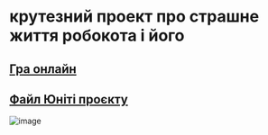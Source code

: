 
# крутезний проект про страшне життя робокота і його 

## [Гра онлайн](Web/index.html)
## [Файл Юніті проєкту](Sa14UB06.unitypackage)



![image](https://github.com/robocode-pb/RC2023/assets/172953581/184d3b96-0cb3-4b24-bde4-3993b1515641)
